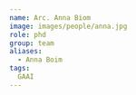 ```yaml
---
name: Arc. Anna Biom
image: images/people/anna.jpg
role: phd
group: team
aliases:
  - Anna Boim
tags:
  GAAI
---
```


